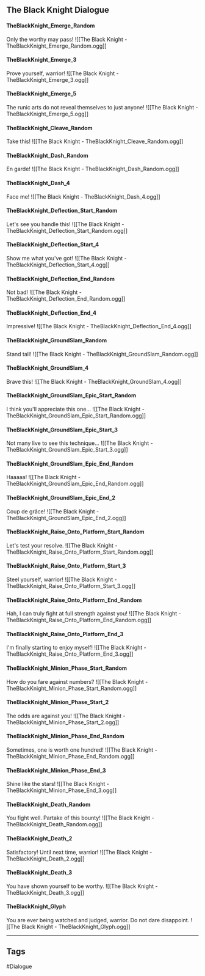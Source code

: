## The Black Knight Dialogue
#### TheBlackKnight_Emerge_Random
Only the worthy may pass!
![[The Black Knight - TheBlackKnight_Emerge_Random.ogg]]

#### TheBlackKnight_Emerge_3
Prove yourself, warrior!
![[The Black Knight - TheBlackKnight_Emerge_3.ogg]]

#### TheBlackKnight_Emerge_5
The runic arts do not reveal themselves to just anyone!
![[The Black Knight - TheBlackKnight_Emerge_5.ogg]]

#### TheBlackKnight_Cleave_Random
Take this!
![[The Black Knight - TheBlackKnight_Cleave_Random.ogg]]

#### TheBlackKnight_Dash_Random
En garde!
![[The Black Knight - TheBlackKnight_Dash_Random.ogg]]

#### TheBlackKnight_Dash_4
Face me!
![[The Black Knight - TheBlackKnight_Dash_4.ogg]]

#### TheBlackKnight_Deflection_Start_Random
Let's see you handle this!
![[The Black Knight - TheBlackKnight_Deflection_Start_Random.ogg]]

#### TheBlackKnight_Deflection_Start_4
Show me what you've got!
![[The Black Knight - TheBlackKnight_Deflection_Start_4.ogg]]

#### TheBlackKnight_Deflection_End_Random
Not bad!
![[The Black Knight - TheBlackKnight_Deflection_End_Random.ogg]]

#### TheBlackKnight_Deflection_End_4
Impressive!
![[The Black Knight - TheBlackKnight_Deflection_End_4.ogg]]

#### TheBlackKnight_GroundSlam_Random
Stand tall!
![[The Black Knight - TheBlackKnight_GroundSlam_Random.ogg]]

#### TheBlackKnight_GroundSlam_4
Brave this!
![[The Black Knight - TheBlackKnight_GroundSlam_4.ogg]]

#### TheBlackKnight_GroundSlam_Epic_Start_Random
I think you'll appreciate this one...
![[The Black Knight - TheBlackKnight_GroundSlam_Epic_Start_Random.ogg]]

#### TheBlackKnight_GroundSlam_Epic_Start_3
Not many live to see this technique...
![[The Black Knight - TheBlackKnight_GroundSlam_Epic_Start_3.ogg]]

#### TheBlackKnight_GroundSlam_Epic_End_Random
Haaaaa!
![[The Black Knight - TheBlackKnight_GroundSlam_Epic_End_Random.ogg]]

#### TheBlackKnight_GroundSlam_Epic_End_2
Coup de grâce!
![[The Black Knight - TheBlackKnight_GroundSlam_Epic_End_2.ogg]]

#### TheBlackKnight_Raise_Onto_Platform_Start_Random
Let's test your resolve.
![[The Black Knight - TheBlackKnight_Raise_Onto_Platform_Start_Random.ogg]]

#### TheBlackKnight_Raise_Onto_Platform_Start_3
Steel yourself, warrior!
![[The Black Knight - TheBlackKnight_Raise_Onto_Platform_Start_3.ogg]]

#### TheBlackKnight_Raise_Onto_Platform_End_Random
Hah, I can truly fight at full strength against you!
![[The Black Knight - TheBlackKnight_Raise_Onto_Platform_End_Random.ogg]]

#### TheBlackKnight_Raise_Onto_Platform_End_3
I'm finally starting to enjoy myself!
![[The Black Knight - TheBlackKnight_Raise_Onto_Platform_End_3.ogg]]

#### TheBlackKnight_Minion_Phase_Start_Random
How do you fare against numbers?
![[The Black Knight - TheBlackKnight_Minion_Phase_Start_Random.ogg]]

#### TheBlackKnight_Minion_Phase_Start_2
The odds are against you!
![[The Black Knight - TheBlackKnight_Minion_Phase_Start_2.ogg]]

#### TheBlackKnight_Minion_Phase_End_Random
Sometimes, one is worth one hundred!
![[The Black Knight - TheBlackKnight_Minion_Phase_End_Random.ogg]]

#### TheBlackKnight_Minion_Phase_End_3
Shine like the stars!
![[The Black Knight - TheBlackKnight_Minion_Phase_End_3.ogg]]

#### TheBlackKnight_Death_Random
You fight well. Partake of this bounty!
![[The Black Knight - TheBlackKnight_Death_Random.ogg]]

#### TheBlackKnight_Death_2
Satisfactory! Until next time, warrior!
![[The Black Knight - TheBlackKnight_Death_2.ogg]]

#### TheBlackKnight_Death_3
You have shown yourself to be worthy.
![[The Black Knight - TheBlackKnight_Death_3.ogg]]

#### TheBlackKnight_Glyph
You are ever being watched and judged, warrior. Do not dare disappoint.
![[The Black Knight - TheBlackKnight_Glyph.ogg]]

---
## Tags
#Dialogue
